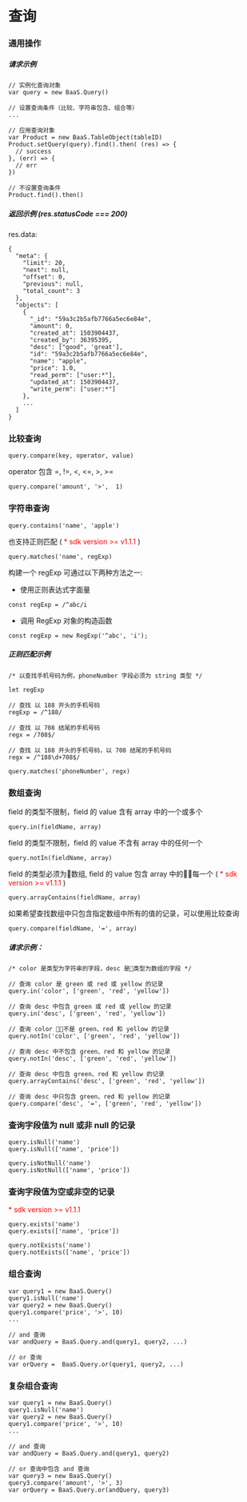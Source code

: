 # 查询

### 通用操作

##### 请求示例

```
// 实例化查询对象
var query = new BaaS.Query()

// 设置查询条件（比较、字符串包含、组合等）
...

// 应用查询对象
var Product = new BaaS.TableObject(tableID)
Product.setQuery(query).find().then( (res) => {
  // success
}, (err) => {
  // err
})

// 不设置查询条件
Product.find().then()
```

##### 返回示例 (res.statusCode === 200)

res.data:
```
{
  "meta": {
    "limit": 20,
    "next": null,
    "offset": 0,
    "previous": null,
    "total_count": 3
  },
  "objects": [
    {
      "_id": "59a3c2b5afb7766a5ec6e84e",
      "amount": 0,
      "created_at": 1503904437,
      "created_by": 36395395,
      "desc": ["good", 'great'],
      "id": "59a3c2b5afb7766a5ec6e84e",
      "name": "apple",
      "price": 1.0,
      "read_perm": ["user:*"],
      "updated_at": 1503904437,
      "write_perm": ["user:*"]
    },
    ...
  ]
}
```


### 比较查询

`query.compare(key, operator, value)`

operator 包含 =, !=, <, <=, >, >=

```
query.compare('amount', '>',  1)
```


### 字符串查询

```
query.contains('name', 'apple')
```

也支持正则匹配 ( <span style='color:red'>* sdk version >= v1.1.1</span> )

```
query.matches('name', regExp)
```

构建一个 regExp 可通过以下两种方法之一:

- 使用正则表达式字面量
```
const regExp = /^abc/i
```

- 调用 RegExp 对象的构造函数
```
const regExp = new RegExp('^abc', 'i');
```

##### 正则匹配示例
```
/* 以查找手机号码为例，phoneNumber 字段必须为 string 类型 */

let regExp

// 查找 以 188 开头的手机号码
regExp = /^188/

// 查找 以 708 结尾的手机号码
regx = /708$/

// 查找 以 188 开头的手机号码，以 708 结尾的手机号码
regx = /^188\d+708$/

query.matches('phoneNumber', regx)
```


### 数组查询

field 的类型不限制，field 的 value 含有 array 中的一个或多个
```
query.in(fieldName, array)
```

field 的类型不限制，field 的 value 不含有 array 中的任何一个
```
query.notIn(fieldName, array)
```

field 的类型必须为数组, field 的 value 包含 array 中的每一个  ( <span style='color:red'>* sdk version >= v1.1.1</span> )
```
query.arrayContains(fieldName, array)
```

如果希望查找数组中只包含指定数组中所有的值的记录，可以使用比较查询
```
query.compare(fieldName, '=', array)
```

##### 请求示例：
```
/* color 是类型为字符串的字段，desc 是类型为数组的字段 */

// 查询 color 是 green 或 red 或 yellow 的记录
query.in('color', ['green', 'red', 'yellow'])

// 查询 desc 中包含 green 或 red 或 yellow 的记录
query.in('desc', ['green', 'red', 'yellow'])

// 查询 color 不是 green、red 和 yellow 的记录
query.notIn('color', ['green', 'red', 'yellow'])

// 查询 desc 中不包含 green、red 和 yellow 的记录
query.notIn('desc', ['green', 'red', 'yellow'])

// 查询 desc 中包含 green、red 和 yellow 的记录
query.arrayContains('desc', ['green', 'red', 'yellow'])

// 查询 desc 中只包含 green、red 和 yellow 的记录
query.compare('desc', '=', ['green', 'red', 'yellow'])
```

### 查询字段值为 null 或非 null 的记录

```
query.isNull('name')
query.isNull(['name', 'price'])

query.isNotNull('name')
query.isNotNull(['name', 'price'])
```

### 查询字段值为空或非空的记录
<span style='color:red'>* sdk version >= v1.1.1</span>

```
query.exists('name')
query.exists(['name', 'price'])

query.notExists('name')
query.notExists(['name', 'price'])
```

### 组合查询

```
var query1 = new BaaS.Query()
query1.isNull('name')
var query2 = new BaaS.Query()
query1.compare('price', '>', 10)
...

// and 查询
var andQuery = BaaS.Query.and(query1, query2, ...)

// or 查询
var orQuery =  BaaS.Query.or(query1, query2, ...)
```


### 复杂组合查询

```
var query1 = new BaaS.Query()
query1.isNull('name')
var query2 = new BaaS.Query()
query1.compare('price', '>', 10)
...

// and 查询
var andQuery = BaaS.Query.and(query1, query2)

// or 查询中包含 and 查询
var query3 = new BaaS.Query()
query3.compare('amount', '>', 3)
var orQuery = BaaS.Query.or(andQuery, query3)
```